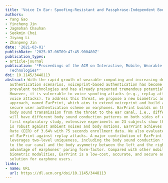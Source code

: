 ```yaml
---
title: 'Voice In Ear: Spoofing-Resistant and Passphrase-Independent Body Sound Authentication'
authors:
- Yang Gao
- Yincheng Jin
- Jagmohan Chauhan
- Seokmin Choi
- Jiyang Li
- Zhanpeng Jin
date: '2021-03-01'
publishDate: '2025-07-06T09:47:45.900480Z'
publication_types:
- article-journal
publication: '*Proceedings of the ACM on Interactive, Mobile, Wearable and Ubiquitous
  Technologies*'
doi: 10.1145/3448113
abstract: With the rapid growth of wearable computing and increasing demand for mobile
  authentication scenarios, voiceprint-based authentication has become one of the
  prevalent technologies and has already presented tremendous potentials to the public.
  However, it is vulnerable to voice spoofing attacks (e.g., replay attacks and synthetic
  voice attacks). To address this threat, we propose a new biometric authentication
  approach, named EarPrint, which aims to extend voiceprint and build a hidden and
  secure user authentication scheme on earphones. EarPrint builds on the speaking-induced
  body sound transmission from the throat to the ear canal, i.e., different users
  will have different body sound conduction patterns on both sides of ears. As the
  first exploratory study, extensive experiments on 23 subjects show the EarPrint
  is robust against ambient noises and body motions. EarPrint achieves an Equal Error
  Rate (EER) of 3.64% with 75 seconds enrollment data. We also evaluate the resilience
  of EarPrint against replay attacks. A major contribution of EarPrint is that it
  leverages two-level uniqueness, including the body sound conduction from the throat
  to the ear canal and the body asymmetry between the left and the right ears, taking
  advantage of earphones' paring form-factor. Compared with other mobile and wearable
  biometric modalities, EarPrint is a low-cost, accurate, and secure authentication
  solution for earphone users.
links:
- name: URL
  url: https://dl.acm.org/doi/10.1145/3448113
---
```

